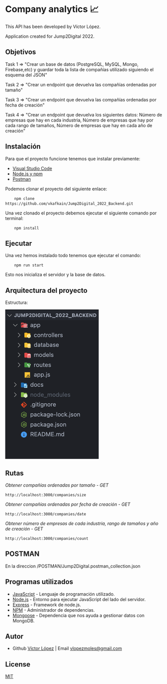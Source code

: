 # Company analytics 📈

This API has been developed by Víctor López.

Application created for Jump2Digital 2022.

## Objetivos

Task 1 => "Crear un base de datos (PostgreSQL, MySQL, Mongo, Firebase,etc) y guardar toda la lista de compañías utilizado siguiendo el esquema del JSON"

Task 2 => "Crear un endpoint que devuelva las compañías ordenadas por tamaño"

Task 3 => "Crear un endpoint que devuelva las compañías ordenadas por fecha de creación"

Task 4 => "Crear un endpoint que devuelva los siguientes datos: Número de empresas que hay en cada industria, Número de empresas que hay por cada rango de tamaños, Número de empresas que hay en cada año de creación"

## Instalación

Para que el proyecto funcione tenemos que instalar previamente: 
- [Visual Studio Code](https://code.visualstudio.com/download)
- [Node.js y npm](https://nodejs.org/es/)
- [Postman](https://www.postman.com/)

Podemos clonar el proyecto del siguiente enlace:
```
    npm clone https://github.com/vkafkain/Jump2Digital_2022_Backend.git
```
Una vez clonado el proyecto debemos ejecutar el siguiente comando por terminal:
```
    npm install
```

## Ejecutar

Una vez hemos instalado todo tenemos que ejecutar el comando: 
```
    npm run start
```
Esto nos inicializa el servidor y la base de datos.

## Arquitectura del proyecto

Estructura:

![Demo](https://github.com/vkafkain/Jump2Digital_2022_Backend/blob/main/docs/01.png)

## Rutas

_Obtener compañías ordenadas por tamaño - GET_
```
http://localhost:3000/companies/size
```

_Obtener compañías ordenadas por fecha de creación - GET_
```
http://localhost:3000/companies/date
```

_Obtener número de empresas de cada industria, rango de tamaños y año de creación - GET_
```
http://localhost:3000/companies/count
```
## POSTMAN

En la direccion /POSTMAN/Jump2Digital.postman_collection.json


## Programas utilizados

* [JavaScript](https://developer.mozilla.org/es/docs/Web/JavaScript) - Lenguaje de programación utilizado.
* [Node.js](https://nodejs.org/es/docs/) - Entorno para ejecutar JavaScript del lado del servidor.
* [Express](https://www.npmjs.com/package/express) - Framework de node.js.
* [NPM](https://www.npmjs.com/) - Administrador de dependencias.
* [Mongoose](https://mongoosejs.com/) - Dependencia que nos ayuda a gestionar datos con MongoDB.


## Autor

* Github [Víctor López](https://github.com/vkafkain)  |  Email vlopezmoles@gmail.com

## License

[MIT](https://opensource.org/licenses/MIT)